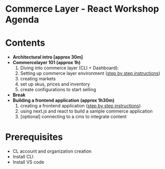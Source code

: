 # Commerce Layer - React Workshop Agenda

# Contents

- **Architectural intro [approx 30m]**
- **Commercelayer 101 (approx 1h)**
    1. Diving into commerce layer (CLI + Dashboard):
    2. Setting up commerce layer environment ([step by step instructions](https://github.com/f-picca/react-workshop/tree/master/data))
    3. creating markets
    4. set up skus, prices and inventory
    5. create configurations to start selling
- **Break**
- **Building a frontend application (approx 1h30m)**
    1. creating a frontend application ([step by step instructions](https://github.com/f-picca/react-workshop/tree/master/app))
    2. using next.js and react to build a sample commerce application
    3. [optional] connecting to a cms to integrate content

# Prerequisites

- CL account and organization creation
- Install CLI
- Install VS code
